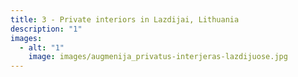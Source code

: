 ```yaml
---
title: 3 - Private interiors in Lazdijai, Lithuania
description: "1"
images:
  - alt: "1"
    image: images/augmenija_privatus-interjeras-lazdijuose.jpg
---
```

